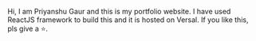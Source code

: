 Hi, I am Priyanshu  Gaur and this is my portfolio website. I have used ReactJS framework to build this and it is hosted on Versal.
If you like this, pls give a ⭐.
